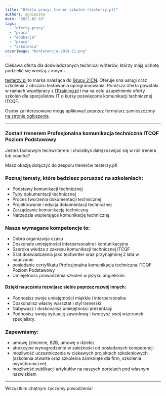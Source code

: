 ```yaml
---
title: "Oferta pracy: trener szkoleń (testerzy.pl)"
authors: agnieszka
date: "2022-02-10"
tags:
  - "oferty-pracy"
  - "praca"
  - "edukacja"
  - "praca"
  - "szkolenia"
coverImage: "Konferencje-2019-11.png"
---
```


Ciekawa oferta dla doświadczonych technical writerów, którzy mają ochotę
podzielić się wiedzą z innymi.

<!--truncate-->

[testerzy.pl](https://testerzy.pl/) to marka należąca do
[Grupy 21CN](http://21cn.pl/). Oferuje ona usługi oraz szkolenia z obszaru
testowania oprogramowania. Poniższa oferta powstała w ramach współpracy z
[ITtraining.pl](http://ittraining.pl/) i ma na celu uzupełnienie oferty szkoleń
dla specjalistów IT o kursy poświęcone komunikacji technicznej ITCQF.

Osoby zainteresowane mogą aplikować poprzez formularz zamieszczony
[na stronie ogłoszenia](https://testerzy.pl/oferta-pracy/trener-szkolen-profesjonalna-komunikacja-itcqf-poziom-podstawowy).

---

### Zostań trenerem Profesjonalna komunikacja techniczna ITCQF Poziom Podstawowy

Jesteś fachowym techwriterem i chciałbyś dalej rozwijać się w roli trenera lub
coacha?

Masz okazję dołączyć do zespołu trenerów testerzy.pl!

### Poznaj tematy, które będziesz poruszać na szkoleniach:

- Podstawy komunikacji technicznej
- Typy dokumentacji technicznej
- Proces tworzenia dokumentacji technicznej
- Projektowanie i edycja dokumentacji technicznej
- Zarządzanie komunikacją techniczną
- Narzędzia wspierające komunikację techniczną.

### Nasze wymagane kompetencje to:

- Dobra organizacja czasu
- Doskonałe umiejętności interpersonalne i komunikacyjne
- Szeroka wiedza z zakresu komunikacji technicznej ITCQF
- 5 lat doświadczenia jako techwriter oraz przynajmniej 2 lata w nauczaniu
- posiadanie certyfikatu Profesjonalna komunikacja techniczna ITCQF Poziom
  Podstawowy
- Umiejętność prowadzenia szkoleń w języku angielskim.

#### Dzięki nauczaniu rozwijasz siebie poprzez rozwój innych:

- Podnosisz swoje umiejętności miękkie i interpersonalne
- Doskonalisz własny warsztat i styl trenerski
- Nabywasz i doskonalisz umiejętności prezentacji
- Podnosisz swoją sytuację zawodową i tworzysz swój wizerunek specjalisty.

### Zapewniamy:

- umowę (zlecenie, B2B, umowę o dzieło)
- atrakcyjne wynagrodzenie w zależności od posiadanych kompetencji
- możliwość uczestniczenia w ciekawych projektach szkoleniowych (szkolenia
  otwarte oraz szkolenia zamknięte dla firm, szkolenia asynchroniczne)
- możliwość publikacji artykułów na naszych portalach pod własnym nazwiskiem

---

Wszystkim chętnym życzymy powodzenia!
